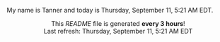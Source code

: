 My name is Tanner and today is Thursday, September 11, 5:21 AM EDT.

<p align="center">This <i>README</i> file is generated <b>every 3 hours</b>!</br>Last refresh: Thursday, September 11, 5:21 AM EDT<br /></p>
